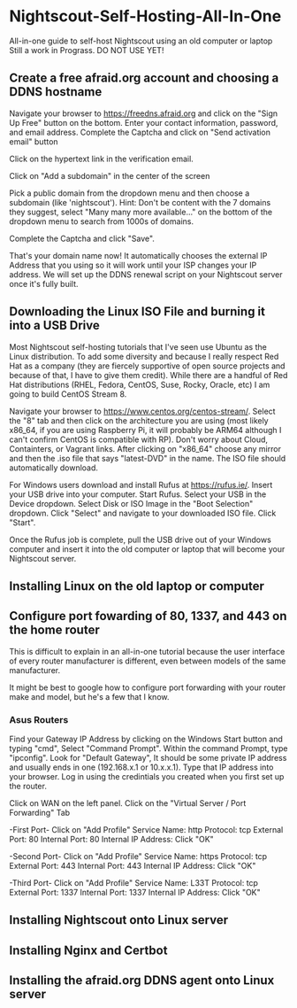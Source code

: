 # Nightscout-Self-Hosting-All-In-One
All-in-one guide to self-host Nightscout using an old computer or laptop
Still a work in Prograss. DO NOT USE YET!

## Create a free afraid.org account and choosing a DDNS hostname
Navigate your browser to https://freedns.afraid.org and click on the "Sign Up Free" button on the bottom. 
Enter your contact information, password, and email address. Complete the Captcha and click on "Send activation email" button

Click on the hypertext link in the verification email. 

Click on "Add a subdomain" in the center of the screen

Pick a public domain from the dropdown menu and then choose a subdomain (like 'nightscout'). Hint: Don't be content with the 7 domains they suggest, select "Many many more available..." on the bottom of the dropdown menu to search from 1000s of domains. 

Complete the Captcha and click "Save".

That's your domain name now! It automatically chooses the external IP Address that you using so it will work until your ISP changes your IP address. We will set up the DDNS renewal script on your Nightscout server once it's fully built. 

## Downloading the Linux ISO File and burning it into a USB Drive
Most Nightscout self-hosting tutorials that I've seen use Ubuntu as the Linux distribution. To add some diversity and because I really respect Red Hat as a company (they are fiercely supportive of open source projects and because of that, I have to give them credit). While there are a handful of Red Hat distributions (RHEL, Fedora, CentOS, Suse, Rocky, Oracle, etc) I am going to build CentOS Stream 8.

Navigate your browser to https://www.centos.org/centos-stream/. Select the "8" tab and then click on the architecture you are using (most likely x86_64, if you are using Raspberry Pi, it will probably be ARM64 although I can't confirm CentOS is compatible with RP). Don't worry about Cloud, Containters, or Vagrant links. After clicking on "x86_64" choose any mirror and then the .iso file that says "latest-DVD" in the name. The ISO file should automatically download. 

For Windows users download and install Rufus at https://rufus.ie/. Insert your USB drive into your computer. Start Rufus. Select your USB in the Device dropdown. Select Disk or ISO Image in the "Boot Selection" dropdown. Click "Select" and navigate to your downloaded ISO file. Click "Start".

Once the Rufus job is complete, pull the USB drive out of your Windows computer and insert it into the old computer or laptop that will become your Nightscout server. 


## Installing Linux on the old laptop or computer
## Configure port fowarding of 80, 1337, and 443 on the home router
This is difficult to explain in an all-in-one tutorial because the user interface of every router manufacturer is different, even between models of the same manufacturer. 

It might be best to google how to configure port forwarding with your router make and model, but he's a few that I know. 
### Asus Routers
Find your Gateway IP Address by clicking on the Windows Start button and typing "cmd", Select "Command Prompt". Within the command Prompt, type "ipconfig". Look for "Default Gateway", It should be some private IP address and usually ends in one (192.168.x.1 or 10.x.x.1). Type that IP address into your browser. Log in using the credintials you created when you first set up the router. 

Click on WAN on the left panel. Click on the "Virtual Server / Port Forwarding" Tab

-First Port-
Click on "Add Profile"
Service Name: http
Protocol: tcp
External Port: 80
Internal Port: 80
Internal IP Address: <The IP Address of your new Nightscout server>
Click "OK"

 -Second Port-
Click on "Add Profile"
Service Name: https
Protocol: tcp
External Port: 443
Internal Port: 443
Internal IP Address: <The IP Address of your new Nightscout server>
Click "OK"

 -Third Port-
Click on "Add Profile"
Service Name: L33T
Protocol: tcp
External Port: 1337
Internal Port: 1337
Internal IP Address: <The IP Address of your new Nightscout server>
Click "OK"

## Installing Nightscout onto Linux server
## Installing Nginx and Certbot
## Installing the afraid.org DDNS agent onto Linux server
